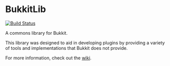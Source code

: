 BukkitLib
=========

<!--[![Build Status](https://travis-ci.org/Pravian/BukkitLib.png?branch=master)](https://travis-ci.org/Pravian/BukkitLib)-->
[![Build Status](https://drone.io/github.com/Pravian/BukkitLib/status.png)](https://drone.io/github.com/Pravian/BukkitLib/latest)

A commons library for Bukkit.

This library was designed to aid in developing plugins by providing a variety of tools and implementations that Bukkit does not provide.

For more information, check out the [wiki](https://github.com/Pravian/BukkitLib/wiki).
